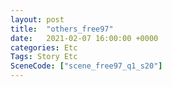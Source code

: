 ```yaml
---
layout: post
title:  "others_free97"
date:   2021-02-07 16:00:00 +0000
categories: Etc
Tags: Story Etc
SceneCode: ["scene_free97_q1_s20"]
---
```

